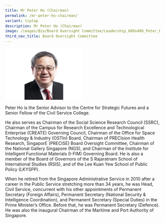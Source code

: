 ```yaml
---
title: Mr Peter Ho (Chairman)
permalink: /mr-peter-ho-chairman/
variant: tiptap
description: Mr Peter Ho (Chairman)
image: /images/Bio/Board Oversight Committee/Leadership_600x400_Peter_Ho.png
third_nav_title: Board Oversight Committee
---
```

<p></p>
<div class="isomer-image-wrapper">
<img style="width: 50%;" height="auto" width="100%" alt="Mr Peter Ho (Chairman)" src="/images/Bio/Board Oversight Committee/Leadership_600x400_Peter_Ho.png">
</div>
<p>Peter Ho is the Senior Advisor to the Centre for Strategic Futures and
a Senior Fellow of the Civil Service College.</p>
<p>He also serves as Chairman of the Social Science Research Council (SSRC),
Chairman of the Campus for Research Excellence and Technological Enterprise
(CREATE) Governing Council, Chairman of the Office for Space Technology
&amp; Industry (OSTIn) Board, Chairman of PRECIsion Health Research, SingaporE
(PRECISE) Board Oversight Committee, Chairman of the National Gallery Singapore
(NGS), and Chairman of the Institute for Intelligent Functional Materials
(I-FIM) Governing Board. He is also a member of the Board of Governors
of the S Rajaratnam School of International Studies (RSIS), and of the
Lee Kuan Yew School of Public Policy (LKYSPP).</p>
<p>When he retired from the Singapore Administrative Service in 2010 after
a career in the Public Service stretching more than 34 years, he was Head,
Civil Service, concurrent with his other appointments of Permanent Secretary
(Foreign Affairs), Permanent Secretary (National Security &amp; Intelligence
Coordination), and Permanent Secretary (Special Duties) in the Prime Minister’s
Office. Before that, he was Permanent Secretary (Defence). He was also
the inaugural Chairman of the Maritime and Port Authority of Singapore.</p>